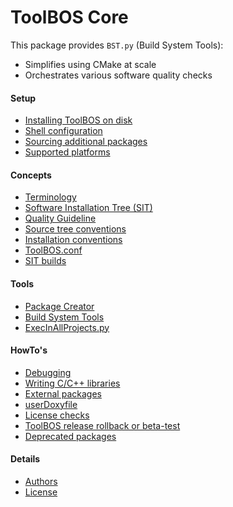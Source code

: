 # ToolBOS Core

This package provides `BST.py` (Build System Tools):
* Simplifies using CMake at scale
* Orchestrates various software quality checks


#### Setup

* [Installing ToolBOS on disk](doc/ToolBOSCore/Setup/InstallingToolBOS.md)
* [Shell configuration](doc/ToolBOSCore/Setup/ShellConfig.md)
* [Sourcing additional packages](doc/ToolBOSCore/Setup/SourcingAdditionalPackages.md)
* [Supported platforms](doc/ToolBOSCore/Setup/SupportedPlatforms.md)


#### Concepts

* [Terminology](doc/ToolBOSCore/Concepts/Terminology.md)
* [Software Installation Tree (SIT)](doc/ToolBOSCore/Concepts/SIT.md)
* [Quality Guideline](doc/ToolBOSCore/Concepts/QualityGuidelines.md)
* [Source tree conventions](doc/ToolBOSCore/Concepts/SourceTreeConventions.md)
* [Installation conventions](doc/ToolBOSCore/Concepts/InstallationConventions.md)
* [ToolBOS.conf](doc/ToolBOSCore/Concepts/ToolBOSConf.md)
* [SIT builds](doc/ToolBOSCore/HowTo/SITBuilds.md)


#### Tools

* [Package Creator](doc/ToolBOSCore/Tools/PackageCreator/PackageCreator.md)
* [Build System Tools](doc/ToolBOSCore/Tools/BuildSystemTools/BuildSystemTools.md)
* [ExecInAllProjects.py](doc/ToolBOSCore/Tools/ExecInAllProjects.md)


#### HowTo's

* [Debugging](doc/ToolBOSCore/HowTo/Debugging.md)
* [Writing C/C++ libraries](doc/ToolBOSCore/HowTo/WritingC_CPlusPlusLibraries.md)
* [External packages](doc/ToolBOSCore/HowTo/ExternalPackages.md)
* [userDoxyfile](doc/ToolBOSCore/HowTo/UserDoxyfile.md)
* [License checks](doc/ToolBOSCore/HowTo/LicenseChecks.md)
* [ToolBOS release rollback or beta-test ](doc/ToolBOSCore/HowTo/ToolBOSBetaTest.md)
* [Deprecated packages](doc/ToolBOSCore/HowTo/DeprecatedPkg.md)


#### Details

* [Authors](AUTHORS.md)
* [License](LICENSE)
